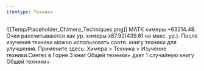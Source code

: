 ```yaml
---
itemtype: Техника
---
```

![[Temp/Placeholder_Chimera_Techniques.png]]
МАТК химеры +63214.48. Очки рассчитываются как ур. химеры x87.92(439.61 на макс. ур.). После изучения техники можно использовать соотв. книгу техники для улучшения. Примените здесь: Химера > Техника > Изучение техники.Синтез в Горне 3 книг Общей техники+ дает 1 случайную книгу Общей техники+

